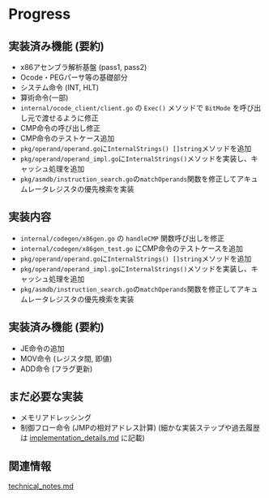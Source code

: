 # Progress

## 実装済み機能 (要約)
- x86アセンブラ解析基盤 (pass1, pass2)
- Ocode・PEGパーサ等の基礎部分
- システム命令 (INT, HLT)
- 算術命令(一部)
- `internal/ocode_client/client.go` の `Exec()` メソッドで `BitMode` を呼び出し元で渡せるように修正
- CMP命令の呼び出し修正
- CMP命令のテストケース追加
- `pkg/operand/operand.go`に`InternalStrings() []string`メソッドを追加
- `pkg/operand/operand_impl.go`に`InternalStrings()`メソッドを実装し、キャッシュ処理を追加
- `pkg/asmdb/instruction_search.go`の`matchOperands`関数を修正してアキュムレータレジスタの優先検索を実装

## 実装内容
- `internal/codegen/x86gen.go` の `handleCMP` 関数呼び出しを修正
- `internal/codegen/x86gen_test.go` にCMP命令のテストケースを追加
- `pkg/operand/operand.go`に`InternalStrings() []string`メソッドを追加
- `pkg/operand/operand_impl.go`に`InternalStrings()`メソッドを実装し、キャッシュ処理を追加
- `pkg/asmdb/instruction_search.go`の`matchOperands`関数を修正してアキュムレータレジスタの優先検索を実装

## 実装済み機能 (要約)
- JE命令の追加
- MOV命令 (レジスタ間, 即値)
- ADD命令 (フラグ更新)

## まだ必要な実装
- メモリアドレッシング
- 制御フロー命令 (JMPの相対アドレス計算)
(細かな実装ステップや過去履歴は [implementation_details.md](../details/implementation_details.md) に記載)

## 関連情報
[technical_notes.md](../details/technical_notes.md)
